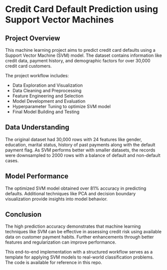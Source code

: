 # Credit Card Default Prediction using Support Vector Machines

## Project Overview

This machine learning project aims to predict credit card defaults using a Support Vector Machine (SVM) model. The dataset contains information like credit data, payment history, and demographic factors for over 30,000 credit card customers. 

The project workflow includes:

- Data Exploration and Visualization
- Data Cleaning and Preprocessing 
- Feature Engineering and Selection
- Model Development and Evaluation
- Hyperparameter Tuning to optimize SVM model
- Final Model Building and Testing

## Data Understanding  

The original dataset had 30,000 rows with 24 features like gender, education, marital status, history of past payments along with the default payment flag. As SVM performs better with smaller datasets, the records were downsampled to 2000 rows with a balance of default and non-default cases.   

## Model Performance

The optimized SVM model obtained over 81% accuracy in predicting defaults. Additional techniques like PCA and decision boundary visualization provide insights into model behavior.

## Conclusion

The high prediction accuracy demonstrates that machine learning techniques like SVM can be effective in assessing credit risk using available data on customer payment habits. Further enhancements through better features and regularization can improve performance.

This end-to-end implementation with a structured workflow serves as a template for applying SVM models to real-world classification problems. The code is available for reference in this repo.
